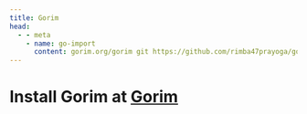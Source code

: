 ```yaml
---
title: Gorim
head:
  - - meta
    - name: go-import
      content: gorim.org/gorim git https://github.com/rimba47prayoga/gorim
---
```


# Install Gorim at [Gorim](https://github.com/rimba47prayoga/gorim)

